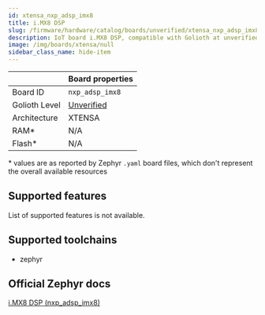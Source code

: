 ```yaml
---
id: xtensa_nxp_adsp_imx8
title: i.MX8 DSP
slug: /firmware/hardware/catalog/boards/unverified/xtensa_nxp_adsp_imx8
description: IoT board i.MX8 DSP, compatible with Golioth at unverified level.
image: /img/boards/xtensa/null
sidebar_class_name: hide-item
---
```


[//]: # (This is an auto-generated file, do not edit! Changes to it will be lost upon re-generation)



|                | Board properties     |
| -------------  | -------------------- |
| Board ID       | `nxp_adsp_imx8` |
| Golioth Level  | [Unverified](/firmware/hardware#unverified-boards) |
| Architecture   | XTENSA |
| RAM*           | N/A |
| Flash*         | N/A |

\* values are as reported by Zephyr `.yaml` board files, which don't represent the overall available resources



## Supported features

List of supported features is not available.

## Supported toolchains

* zephyr

## Official Zephyr docs

[i.MX8 DSP (nxp_adsp_imx8)](https://docs.zephyrproject.org/latest/boards/xtensa/nxp_adsp_imx8/doc/index.html)
